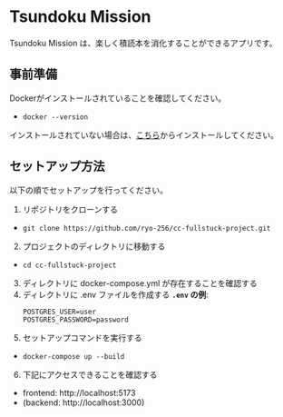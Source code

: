 # Tsundoku Mission

Tsundoku Mission は、楽しく積読本を消化することができるアプリです。


## 事前準備

Dockerがインストールされていることを確認してください。
- ` docker --version `

インストールされていない場合は、[こちら](https://docs.docker.com/get-docker/)からインストールしてください。


## セットアップ方法

以下の順でセットアップを行ってください。

1. リポジトリをクローンする
- ` git clone https://github.com/ryo-256/cc-fullstuck-project.git `
2. プロジェクトのディレクトリに移動する
- ` cd cc-fullstuck-project `
3. ディレクトリに docker-compose.yml が存在することを確認する
4. ディレクトリに .env ファイルを作成する
    **`.env` の例**:
    ```.env
    POSTGRES_USER=user
    POSTGRES_PASSWORD=password
    ```
5. セットアップコマンドを実行する
- ` docker-compose up --build `
6. 下記にアクセスできることを確認する
- frontend: http://localhost:5173
- (backend: http://localhost:3000)
